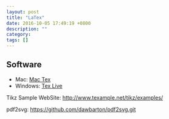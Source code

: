 ```yaml
---
layout: post
title: "LaTex"
date: 2016-10-05 17:49:19 +0800
description: ""
category: 
tags: []
---
```


## Software

- Mac: [Mac Tex](https://tug.org/mactex/mactex-download.html)
- Windows: [Tex Live](https://www.tug.org/texlive/)

Tikz Sample WebSite: http://www.texample.net/tikz/examples/

pdf2svg: https://github.com/dawbarton/pdf2svg.git


